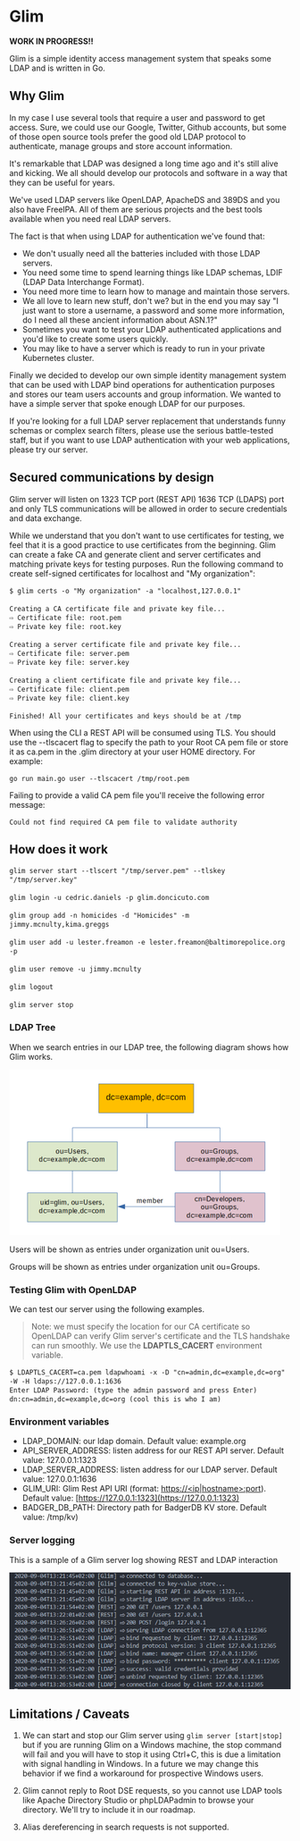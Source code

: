 
# Glim

**WORK IN PROGRESS!!**

Glim is a simple identity access management system that speaks some LDAP and is written in Go.

## Why Glim

In my case I use several tools that require a user and password to get access. Sure, we could use our Google, Twitter, Github accounts, but some of those open source tools prefer the good old LDAP protocol to authenticate, manage groups and store account information.

It's remarkable that LDAP was designed a long time ago and it's still alive and kicking. We all should develop our protocols and software in a way that they can be useful for years.

We've used LDAP servers like OpenLDAP, ApacheDS and 389DS and you also have FreeIPA. All of them are serious projects and the best tools available when you need real LDAP servers.

The fact is that when using LDAP for authentication we've found that:

- We don't usually need all the batteries included with those LDAP servers.
- You need some time to spend learning things like LDAP schemas, LDIF (LDAP Data Interchange Format).
- You need more time to learn how to manage and maintain those servers.
- We all love to learn new stuff, don't we? but in the end you may say "I just want to store a username, a password and some more information, do I need all these ancient information about ASN.1?"
- Sometimes you want to test your LDAP authenticated applications and you'd like to create some users quickly.
- You may like to have a server which is ready to run in your private Kubernetes cluster.

Finally we decided to develop our own simple identity management system that can be used with LDAP bind operations for authentication purposes and stores our team users accounts and group information. We wanted to have a simple server that spoke enough LDAP for our purposes.

If you're looking for a full LDAP server replacement that understands funny schemas or complex search filters, please use the serious battle-tested staff, but if you want to use LDAP authentication with your web applications, please try our server.

## Secured communications by design

Glim server will listen on 1323 TCP port (REST API) 1636 TCP (LDAPS) port and only TLS communications will be allowed in order to secure credentials and data exchange.

While we understand that you don't want to use certificates for testing, we feel that it is a good practice to use certificates from the beginning. Glim can create a fake CA and generate client and server certificates and matching private keys for testing purposes. Run the following command to create self-signed certificates for localhost and "My organization":

```(bash)
$ glim certs -o "My organization" -a "localhost,127.0.0.1"

Creating a CA certificate file and private key file...
⇨ Certificate file: root.pem
⇨ Private key file: root.key

Creating a server certificate file and private key file...
⇨ Certificate file: server.pem
⇨ Private key file: server.key

Creating a client certificate file and private key file...
⇨ Certificate file: client.pem
⇨ Private key file: client.key

Finished! All your certificates and keys should be at /tmp
```

When using the CLI a REST API will be consumed using TLS. You should use the --tlscacert flag to specify the path to your Root CA pem file or store it as ca.pem in the .glim directory at your user HOME directory. For example:

```(bash)
go run main.go user --tlscacert /tmp/root.pem
```

Failing to provide a valid CA pem file you'll receive the following error message:

```(bash)
Could not find required CA pem file to validate authority
```

## How does it work

```(bash)
glim server start --tlscert "/tmp/server.pem" --tlskey "/tmp/server.key"

glim login -u cedric.daniels -p glim.doncicuto.com

glim group add -n homicides -d "Homicides" -m jimmy.mcnulty,kima.greggs

glim user add -u lester.freamon -e lester.freamon@baltimorepolice.org -p

glim user remove -u jimmy.mcnulty

glim logout

glim server stop
```

### LDAP Tree

When we search entries in our LDAP tree, the following diagram shows how Glim works.

![ldap_tree](./docs/ldap_tree.png)

Users will be shown as entries under organization unit ou=Users.

Groups will be shown as entries under organization unit ou=Groups.

### Testing Glim with OpenLDAP

We can test our server using the following examples.

> Note: we must specify the location for our CA certificate so OpenLDAP can verify Glim server's certificate and the TLS handshake can run smoothly. We use the **LDAPTLS_CACERT** environment variable.

```(bash)
$ LDAPTLS_CACERT=ca.pem ldapwhoami -x -D "cn=admin,dc=example,dc=org" -W -H ldaps://127.0.0.1:1636
Enter LDAP Password: (type the admin password and press Enter)
dn:cn=admin,dc=example,dc=org (cool this is who I am)
```

### Environment variables

- LDAP_DOMAIN: our ldap domain. Default value: example.org
- API_SERVER_ADDRESS: listen address for our REST API server. Default value: 127.0.0.1:1323
- LDAP_SERVER_ADDRESS: listen address for our LDAP server. Default value: 127.0.0.1:1636
- GLIM_URI: Glim Rest API URI (format: [https://<ip|hostname>:port](https://<ip|hostname>:port)). Default value: [https://127.0.0.1:1323](https://127.0.0.1:1323)
- BADGER_DB_PATH: Directory path for BadgerDB KV store. Default value: /tmp/kv)

### Server logging

This is a sample of a Glim server log showing REST and LDAP interaction

![logging](./docs/sample_server_logging.png)

## Limitations / Caveats

1. We can start and stop our Glim server using `glim server [start|stop]` but if you are running Glim on a Windows machine, the stop command will fail and you will have to stop it using Ctrl+C, this is due a limitation with signal handling in Windows. In a future we may change this behavior if we find a workaround for prospective Windows users.

2. Glim cannot reply to Root DSE requests, so you cannot use LDAP tools like Apache Directory Studio or phpLDAPadmin to browse your directory. We'll try to include it in our roadmap.

3. Alias dereferencing in search requests is not supported.
